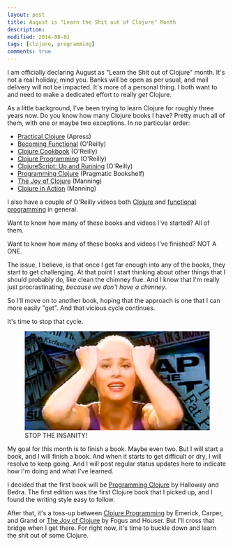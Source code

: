 ```yaml
---
layout: post
title: August is "Learn the Shit out of Clojure" Month
description: 
modified: 2014-08-01
tags: [clojure, programming]
comments: true
---
```


I am officially declaring August as "Learn the Shit out of Clojure" month. It's not a real holiday, mind you. Banks will be open as per usual, and mail delivery will not be impacted. It's more of a personal thing. I both want to and need to make a dedicated effort to really _get_ Clojure.

As a little background, I've been trying to learn Clojure for roughly three years now. Do you know how many Clojure books I have? Pretty much all of them, with one or maybe two exceptions. In no particular order:

- [Practical Clojure](http://www.apress.com/9781430272311) (Apress)
- [Becoming Functional](http://shop.oreilly.com/product/0636920030331.do) (O'Reilly)
- [Clojure Cookbook](http://shop.oreilly.com/product/0636920029786.do) (O'Reilly)
- [Clojure Programming](http://shop.oreilly.com/product/0636920013754.do) (O'Reilly)
- [ClojureScript: Up and Running](http://shop.oreilly.com/product/0636920025139.do) (O'Reilly)
- [Programming Clojure](http://pragprog.com/book/shcloj/programming-clojure) (Pragmatic Bookshelf)
- [The Joy of Clojure](http://joyofclojure.com/) (Manning)
- [Clojure in Action](http://www.manning.com/rathore/) (Manning)

I also have a couple of O'Reilly videos both [Clojure](http://shop.oreilly.com/product/0636920030409.do) and [functional programming](http://shop.oreilly.com/product/0636920030393.do) in general.

Want to know how many of these books and videos I've started? All of them.

Want to know how many of these books and videos I've finished? NOT A ONE.

The issue, I believe, is that once I get far enough into any of the books, they start to get challenging. At that point I start thinking about other things that I should probably do, like clean the chimney flue. And I know that I'm really just procrastinating, _because we don't have a chimney_. 

So I'll move on to another book, hoping that the approach is one that I can more easily "get". And that vicious cycle continues.

It's time to stop that cycle. 

<figure>
	<img src="/images/stop-the-insanity.jpg">
	<figcaption>STOP THE INSANITY!</figcaption>
</figure>

My goal for this month is to finish a book. Maybe even two. But I will start a book, and I will finish a book. And when it starts to get difficult or dry, I will resolve to keep going. And I will post regular status updates here to indicate how I'm doing and what I've learned.

I decided that the first book will be [Programming Clojure](http://pragprog.com/book/shcloj/programming-clojure) by Halloway and Bedra. The first edition was the first Clojure book that I picked up, and I found the writing style easy to follow. 

After that, it's a toss-up between [Clojure Programming](http://shop.oreilly.com/product/0636920013754.do) by Emerick, Carper, and Grand or [The Joy of Clojure](http://joyofclojure.com/) by Fogus and Houser. But I'll cross that bridge when I get there. For right now, it's time to buckle down and learn the shit out of some Clojure.
